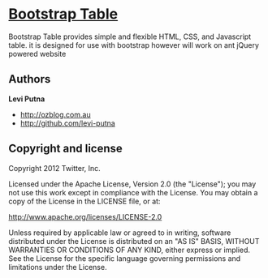 [Bootstrap Table](http://github.com/bootstrap.table)
=================

Bootstrap Table provides simple and flexible HTML, CSS, and Javascript table. it is designed for use with bootstrap however will work on ant jQuery powered website



Authors
-------

**Levi Putna**

+ http://ozblog.com.au
+ http://github.com/levi-putna


Copyright and license
---------------------

Copyright 2012 Twitter, Inc.

Licensed under the Apache License, Version 2.0 (the "License");
you may not use this work except in compliance with the License.
You may obtain a copy of the License in the LICENSE file, or at:

   http://www.apache.org/licenses/LICENSE-2.0

Unless required by applicable law or agreed to in writing, software
distributed under the License is distributed on an "AS IS" BASIS,
WITHOUT WARRANTIES OR CONDITIONS OF ANY KIND, either express or implied.
See the License for the specific language governing permissions and
limitations under the License.
